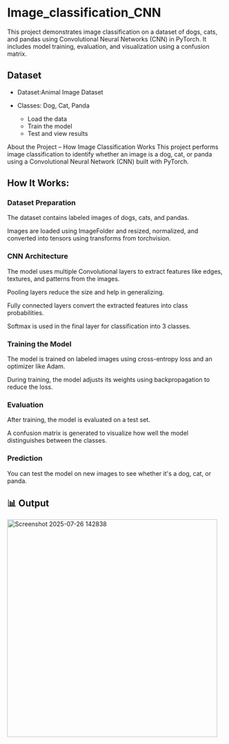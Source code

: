 # Image_classification_CNN

This project demonstrates image classification on a dataset of dogs, cats, and pandas using Convolutional Neural Networks (CNN) in PyTorch. It includes model training, evaluation, and visualization using a confusion matrix.

##  Dataset

* Dataset:Animal Image Dataset
* Classes: Dog, Cat, Panda


   * Load the data
   * Train the model
   * Test and view results
 
About the Project – How Image Classification Works
This project performs image classification to identify whether an image is a dog, cat, or panda using a Convolutional Neural Network (CNN) built with PyTorch.

##  How It Works:
### Dataset Preparation

The dataset contains labeled images of dogs, cats, and pandas.

Images are loaded using ImageFolder and resized, normalized, and converted into tensors using transforms from torchvision.

### CNN Architecture

The model uses multiple Convolutional layers to extract features like edges, textures, and patterns from the images.

Pooling layers reduce the size and help in generalizing.

Fully connected layers convert the extracted features into class probabilities.

Softmax is used in the final layer for classification into 3 classes.

### Training the Model

The model is trained on labeled images using cross-entropy loss and an optimizer like Adam.

During training, the model adjusts its weights using backpropagation to reduce the loss.

### Evaluation

After training, the model is evaluated on a test set.

A confusion matrix is generated to visualize how well the model distinguishes between the classes.

### Prediction

You can test the model on new images to see whether it's a dog, cat, or panda.



## 📊 Output

<img width="487" height="505" alt="Screenshot 2025-07-26 142838" src="https://github.com/user-attachments/assets/ab77dec1-25fa-419e-aaf2-967ca4b4314d" />




